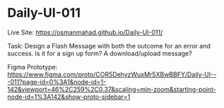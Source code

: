 # Daily-UI-011

Live Site: https://osmanmahad.github.io/Daily-UI-011/

Task: Design a Flash Message with both the outcome for an error and success. Is it for a sign up form? A download/upload message? 

Figma Prototype: https://www.figma.com/proto/COR5DehyzWuxMr5XBwBBFY/Daily-UI---011?page-id=0%3A1&node-id=1-142&viewport=46%2C259%2C0.37&scaling=min-zoom&starting-point-node-id=1%3A142&show-proto-sidebar=1
